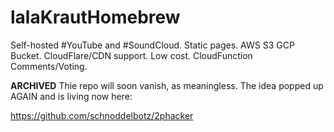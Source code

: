 # lalaKrautHomebrew
Self-hosted #YouTube and #SoundCloud. Static pages. AWS S3 GCP Bucket. CloudFlare/CDN support. Low cost. CloudFunction Comments/Voting.

**ARCHIVED** Thie repo will soon vanish, as meaningless.
The idea popped up AGAIN and is living now here:

https://github.com/schnoddelbotz/2phacker
